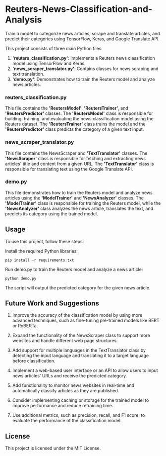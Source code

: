 # Reuters-News-Classification-and-Analysis
Train a model to categorize news articles, scrape and translate articles, and predict their categories using TensorFlow, Keras, and Google Translate API.

This project consists of three main Python files:

1. **'reuters_classification.py'**: Implements a Reuters news classification model using TensorFlow and Keras.
2. **'news_scraper_translator.py'**: Contains classes for news scraping and text translation.
3. **'demo.py'**: Demonstrates how to train the Reuters model and analyze news articles.

### reuters_classification.py
This file contains the **'ReutersModel'**, **'ReutersTrainer'**, and **'ReutersPredictor'** classes. The **'ReutersModel'** class is responsible for building, training, and evaluating the news classification model using the Reuters dataset. The **'ReutersTrainer'** class trains the model and the **'ReutersPredictor'** class predicts the category of a given text input.

### news_scraper_translator.py
This file contains the NewsScraper and **'TextTranslator'** classes. The **'NewsScraper'** class is responsible for fetching and extracting news articles' title and content from a given URL. The **'TextTranslator'** class is responsible for translating text using the Google Translate API.

### demo.py
This file demonstrates how to train the Reuters model and analyze news articles using the **'ModelTrainer'** and **'NewsAnalyzer'** classes. The **'ModelTrainer'** class is responsible for training the Reuters model, while the **'NewsAnalyzer'** class analyzes the news article, translates the text, and predicts its category using the trained model.

## Usage
To use this project, follow these steps:

Install the required Python libraries:

    pip install -r requirements.txt

Run demo.py to train the Reuters model and analyze a news article:

    python demo.py

The script will output the predicted category for the given news article.

## Future Work and Suggestions
1. Improve the accuracy of the classification model by using more advanced techniques, such as fine-tuning pre-trained models like BERT or RoBERTa.

2. Expand the functionality of the NewsScraper class to support more websites and handle different web page structures.

3. Add support for multiple languages in the TextTranslator class by detecting the input language and translating it to a target language before classification.

4. Implement a web-based user interface or an API to allow users to input news articles' URLs and receive the predicted category.

5. Add functionality to monitor news websites in real-time and automatically classify articles as they are published.

6. Consider implementing caching or storage for the trained model to improve performance and reduce retraining time.

7. Use additional metrics, such as precision, recall, and F1 score, to evaluate the performance of the classification model.

## License

This project is licensed under the MIT License.
